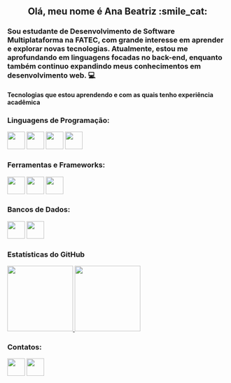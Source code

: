 
<h2 align="center">Olá, meu nome é Ana Beatriz :smile_cat: </h2>

### Sou estudante de Desenvolvimento de Software Multiplataforma na FATEC, com grande interesse em aprender e explorar novas tecnologias. Atualmente, estou me aprofundando em linguagens focadas no back-end, enquanto também continuo expandindo meus conhecimentos em desenvolvimento web. :computer:

#### Tecnologias que estou aprendendo e com as quais tenho experiência acadêmica
### Linguagens de Programação:
<img loading="lazy" src="https://cdn.jsdelivr.net/gh/devicons/devicon@latest/icons/java/java-original-wordmark.svg" width="40" height="40"/> <img loading="lazy" src="https://cdn.jsdelivr.net/gh/devicons/devicon@latest/icons/javascript/javascript-original.svg" width="40" height="40"/> <img loading="lazy" src="https://cdn.jsdelivr.net/gh/devicons/devicon@latest/icons/php/php-plain.svg" width="40" height="40"/> <img loading="lazy" src="https://cdn.jsdelivr.net/gh/devicons/devicon@latest/icons/cplusplus/cplusplus-original.svg" width="40" height="40"/>

### Ferramentas e Frameworks:
<img loading="lazy" src="https://cdn.jsdelivr.net/gh/devicons/devicon@latest/icons/spring/spring-original-wordmark.svg" width="40" height="40"/> <img loading="lazy" src="https://cdn.jsdelivr.net/gh/devicons/devicon@latest/icons/react/react-original-wordmark.svg" width="40" height="40"/> <img loading="lazy" src="https://cdn.jsdelivr.net/gh/devicons/devicon@latest/icons/mongodb/mongodb-original-wordmark.svg" width="40" height="40"/>

### Bancos de Dados:
<img loading="lazy" src="https://cdn.jsdelivr.net/gh/devicons/devicon@latest/icons/postgresql/postgresql-original-wordmark.svg" width="40" height="40"/> <img loading="lazy" src="https://cdn.jsdelivr.net/gh/devicons/devicon@latest/icons/mongodb/mongodb-original-wordmark.svg" width="40" height="40"/>

         

### Estatísticas do GitHub
<div> <a href="https://github.com/anabefernandes"> <img loading="lazy" height="150" src="https://github-readme-stats.vercel.app/api/top-langs/?username=anabefernandes&layout=compact&langs_count=7&theme=dracula"/> <img loading="lazy" height="150" src="https://github-readme-stats.vercel.app/api?username=anabefernandes&show_icons=true&theme=dracula&include_all_commits=true&count_private=true"/> </a> </div>
<div>

### Contatos: 
<div>
<a href = "mailto:abeatriz.fernandes@outlook.com"><img loading="lazy" src="https://cdn-icons-png.flaticon.com/512/732/732223.png" width="40" height="40" target="_blank"></a>
<a href="https://www.linkedin.com/in/anabefernandes/" target="_blank"><img loading="lazy" src="https://cdn-icons-png.flaticon.com/256/174/174857.png" width="40" height="40"  target="_blank"></a>   
</div>

                     
